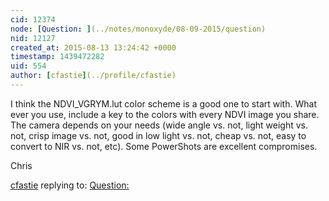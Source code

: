 ```yaml
---
cid: 12374
node: [Question: ](../notes/monoxyde/08-09-2015/question)
nid: 12127
created_at: 2015-08-13 13:24:42 +0000
timestamp: 1439472282
uid: 554
author: [cfastie](../profile/cfastie)
---
```


I think the NDVI_VGRYM.lut color scheme is a good one to start with. What ever you use, include a key to the colors with every NDVI image you share. The camera depends on your needs (wide angle vs. not, light weight vs. not, crisp image vs. not, good in low light vs. not, cheap vs. not, easy to convert to NIR vs. not, etc). Some PowerShots are excellent compromises.

Chris

[cfastie](../profile/cfastie) replying to: [Question: ](../notes/monoxyde/08-09-2015/question)

